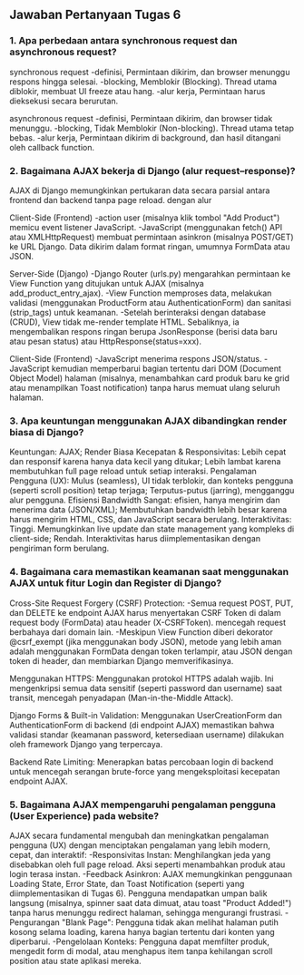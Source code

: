 ## Jawaban Pertanyaan Tugas 6

### 1. Apa perbedaan antara synchronous request dan asynchronous request?
synchronous request 
-definisi, Permintaan dikirim, dan browser menunggu respons hingga selesai.
-blocking, Memblokir (Blocking). Thread utama diblokir, membuat UI freeze atau hang.
-alur kerja, Permintaan harus dieksekusi secara berurutan.

asynchronous request
-definisi, Permintaan dikirim, dan browser tidak menunggu.
-blocking, Tidak Memblokir (Non-blocking). Thread utama tetap bebas.
-alur kerja, Permintaan dikirim di background, dan hasil ditangani oleh callback function.

### 2. Bagaimana AJAX bekerja di Django (alur request–response)?
AJAX di Django memungkinkan pertukaran data secara parsial antara frontend dan backend tanpa page reload. dengan alur

Client-Side (Frontend)
-action user (misalnya klik tombol "Add Product") memicu event listener JavaScript.
-JavaScript (menggunakan fetch() API atau XMLHttpRequest) membuat permintaan asinkron (misalnya POST/GET) ke URL Django. Data dikirim dalam format ringan, umumnya FormData atau JSON.

Server-Side (Django)
-Django Router (urls.py) mengarahkan permintaan ke View Function yang ditujukan untuk AJAX (misalnya add_product_entry_ajax).
-View Function memproses data, melakukan validasi (menggunakan ProductForm atau AuthenticationForm) dan sanitasi (strip_tags) untuk keamanan.
-Setelah berinteraksi dengan database (CRUD), View tidak me-render template HTML. Sebaliknya, ia mengembalikan respons ringan berupa JsonResponse (berisi data baru atau pesan status) atau HttpResponse(status=xxx).

Client-Side (Frontend)
-JavaScript menerima respons JSON/status.
-JavaScript kemudian memperbarui bagian tertentu dari DOM (Document Object Model) halaman (misalnya, menambahkan card produk baru ke grid atau menampilkan Toast notification) tanpa harus memuat ulang seluruh halaman.

### 3. Apa keuntungan menggunakan AJAX dibandingkan render biasa di Django?
Keuntungan: AJAX;	Render Biasa
Kecepatan & Responsivitas:
	Lebih cepat dan responsif karena hanya data kecil yang ditukar; 
  Lebih lambat karena membutuhkan full page reload untuk setiap interaksi.
Pengalaman Pengguna (UX):
	Mulus (seamless), UI tidak terblokir, dan konteks pengguna (seperti scroll position) tetap terjaga;	
  Terputus-putus (jarring), mengganggu alur pengguna.
Efisiensi Bandwidth	Sangat:
 efisien, hanya mengirim dan menerima data (JSON/XML);
 Membutuhkan bandwidth lebih besar karena harus mengirim HTML, CSS, dan JavaScript secara berulang.
Interaktivitas:
	Tinggi. Memungkinkan live update dan state management yang kompleks di client-side;	
  Rendah. Interaktivitas harus diimplementasikan dengan pengiriman form berulang.

### 4. Bagaimana cara memastikan keamanan saat menggunakan AJAX untuk fitur Login dan Register di Django?
Cross-Site Request Forgery (CSRF) Protection:
-Semua request POST, PUT, dan DELETE ke endpoint AJAX harus menyertakan CSRF Token di dalam request body (FormData) atau header (X-CSRFToken). mencegah request berbahaya dari domain lain.
-Meskipun View Function diberi dekorator @csrf_exempt (jika menggunakan body JSON), metode yang lebih aman adalah menggunakan FormData dengan token terlampir, atau JSON dengan token di header, dan membiarkan Django memverifikasinya.

Menggunakan HTTPS: Menggunakan protokol HTTPS adalah wajib. Ini mengenkripsi semua data sensitif (seperti password dan username) saat transit, mencegah penyadapan (Man-in-the-Middle Attack).

Django Forms & Built-in Validation: Menggunakan UserCreationForm dan AuthenticationForm di backend (di endpoint AJAX) memastikan bahwa validasi standar (keamanan password, ketersediaan username) dilakukan oleh framework Django yang terpercaya.

Backend Rate Limiting: Menerapkan batas percobaan login di backend untuk mencegah serangan brute-force yang mengeksploitasi kecepatan endpoint AJAX.

### 5. Bagaimana AJAX mempengaruhi pengalaman pengguna (User Experience) pada website?
AJAX secara fundamental mengubah dan meningkatkan pengalaman pengguna (UX) dengan menciptakan pengalaman yang lebih modern, cepat, dan interaktif:
-Responsivitas Instan: Menghilangkan jeda yang disebabkan oleh full page reload. Aksi seperti menambahkan produk atau login terasa instan.
-Feedback Asinkron: AJAX memungkinkan penggunaan Loading State, Error State, dan Toast Notification (seperti yang diimplementasikan di Tugas 6). Pengguna mendapatkan umpan balik langsung (misalnya, spinner saat data dimuat, atau toast "Product Added!") tanpa harus menunggu redirect halaman, sehingga mengurangi frustrasi.
-Pengurangan "Blank Page": Pengguna tidak akan melihat halaman putih kosong selama loading, karena hanya bagian tertentu dari konten yang diperbarui.
-Pengelolaan Konteks: Pengguna dapat memfilter produk, mengedit form di modal, atau menghapus item tanpa kehilangan scroll position atau state aplikasi mereka.
